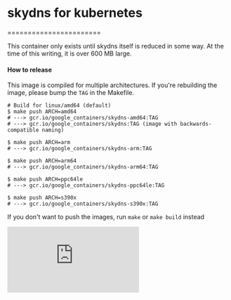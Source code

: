 # skydns for kubernetes
=======================

This container only exists until skydns itself is reduced in some way. At the
time of this writing, it is over 600 MB large.

#### How to release

This image is compiled for multiple architectures.
If you're rebuilding the image, please bump the `TAG` in the Makefile.

```console
# Build for linux/amd64 (default)
$ make push ARCH=amd64
# ---> gcr.io/google_containers/skydns-amd64:TAG
# ---> gcr.io/google_containers/skydns:TAG (image with backwards-compatible naming)

$ make push ARCH=arm
# ---> gcr.io/google_containers/skydns-arm:TAG

$ make push ARCH=arm64
# ---> gcr.io/google_containers/skydns-arm64:TAG

$ make push ARCH=ppc64le
# ---> gcr.io/google_containers/skydns-ppc64le:TAG

$ make push ARCH=s390x
# ---> gcr.io/google_containers/skydns-s390x:TAG
```

If you don't want to push the images, run `make` or `make build` instead

[![Analytics](https://kubernetes-site.appspot.com/UA-36037335-10/GitHub/cluster/addons/dns/skydns/README.md?pixel)]()
